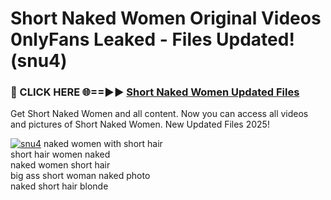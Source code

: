 # Short Naked Women Original Videos 0nlyFans Leaked - Files Updated! (snu4)

<h3>🔴 CLICK HERE 🌐==►► <a href="https://tinyurl.com/up5wt9bj" rel="nofollow">Short Naked Women Updated Files</a></h3>

Get Short Naked Women and all content. Now you can access all videos and pictures of Short Naked Women. New Updated Files 2025!

[![snu4](https://i.imgur.com/ABiUzMV.gif)](https://tinyurl.com/up5wt9bj)
naked women with short hair<br>
short hair women naked<br>
naked women short hair<br>
big ass short woman naked photo<br>
naked short hair blonde